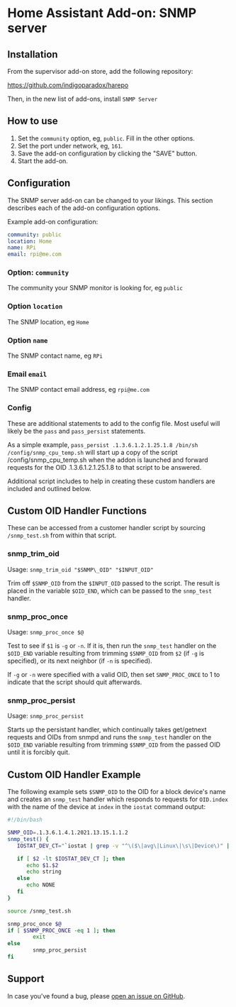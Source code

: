 # Home Assistant Add-on: SNMP server

## Installation

From the supervisor add-on store, add the following repository:

https://github.com/indigoparadox/harepo

Then, in the new list of add-ons, install `SNMP Server`

## How to use

1. Set the `community` option, eg, `public`.  Fill in the other options.
2. Set the port under network, eg, `161`.
3. Save the add-on configuration by clicking the "SAVE" button.
4. Start the add-on.

## Configuration

The SNMP server add-on can be changed to your likings. This section
describes each of the add-on configuration options.

Example add-on configuration:

```yaml
community: public
location: Home
name: RPi
email: rpi@me.com
```

### Option: `community`

The community your SNMP monitor is looking for, eg `public`

### Option `location`

The SNMP location, eg `Home`

### Option `name`

The SNMP contact name, eg `RPi`

### Email `email`

The SNMP contact email address, eg `rpi@me.com`

### Config

These are additional statements to add to the config file. Most useful will likely be the `pass` and `pass_persist` statements.

As a simple example, `pass_persist .1.3.6.1.2.1.25.1.8 /bin/sh /config/snmp_cpu_temp.sh` will start up a copy of the script /config/snmp_cpu_temp.sh when the addon is launched and forward requests for the OID .1.3.6.1.2.1.25.1.8 to that script to be answered.

Additional script includes to help in creating these custom handlers are included and outlined below.

## Custom OID Handler Functions

These can be accessed from a customer handler script by sourcing `/snmp_test.sh` from within that script.

### snmp\_trim\_oid

Usage: `snmp_trim_oid "$SNMP\_OID" "$INPUT_OID"`

Trim off `$SNMP_OID` from the `$INPUT_OID` passed to the script. The result is placed in the variable `$OID_END`, which can be passed to the `snmp_test` handler.

### snmp\_proc\_once

Usage: `snmp_proc_once $@`

Test to see if `$1` is `-g` or `-n`. If it is, then run the `snmp_test` handler on the `$OID_END` variable resulting from trimming `$SNMP_OID` from `$2` (if `-g` is specified), or its next neighbor (if `-n` is specified).

If `-g` or `-n` were specified with a valid OID, then set `SNMP_PROC_ONCE` to 1 to indicate that the script should quit afterwards.

### snmp\_proc\_persist

Usage: `snmp_proc_persist`

Starts up the persistant handler, which continually takes get/getnext requests and OIDs from snmpd and runs the `snmp_test` handler on the `$OID_END` variable resulting from trimming `$SNMP_OID` from the passed OID until it is forcibly quit.

## Custom OID Handler Example

The following example sets `$SNMP_OID` to the OID for a block device's name and creates an `snmp_test` handler which responds to requests for `OID.index` with the name of the device at `index` in the `iostat` command output:

```bash
#!/bin/bash

SNMP_OID=.1.3.6.1.4.1.2021.13.15.1.1.2
snmp_test() {
   IOSTAT_DEV_CT="`iostat | grep -v "^\($\|avg\|Linux\|\s\|Device\)" | wc -l`"

   if [ $2 -lt $IOSTAT_DEV_CT ]; then
      echo $1.$2
      echo string
   else
      echo NONE
   fi
}

source /snmp_test.sh

snmp_proc_once $@
if [ $SNMP_PROC_ONCE -eq 1 ]; then
        exit
else
        snmp_proc_persist
fi
```

## Support

In case you've found a bug, please [open an issue on GitHub][issue].

[issue]: https://github.com/indigoparadox/harepo/issues
[repository]: https://github.com/indigoparadox/harepo/
